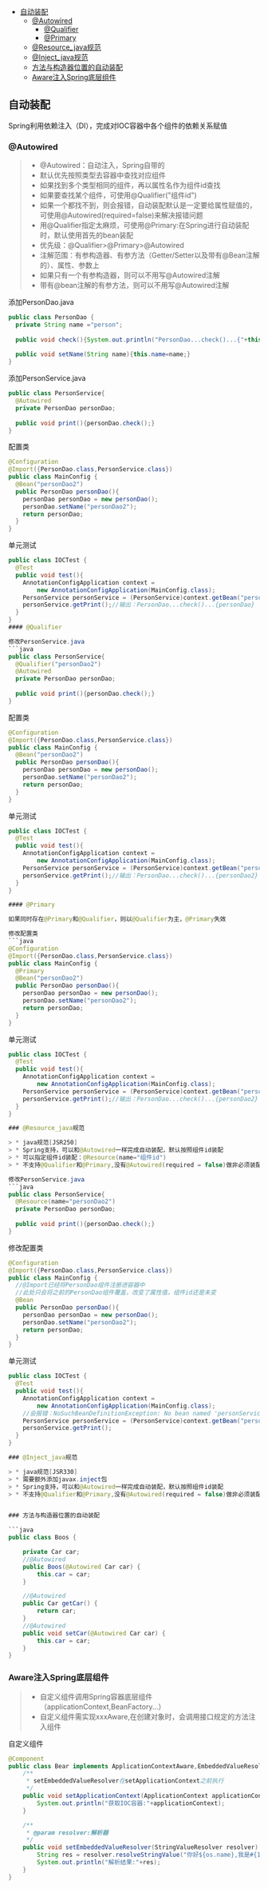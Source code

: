 - [自动装配](#自动装配)
  - [@Autowired](#Autowired)
    - [@Qualifier](#Qualifier)
    - [@Primary](#Primary)
  - [@Resource_java规范](#Resource_java规范)
  - [@Inject_java规范](#Inject_java规范)
  - [方法与构造器位置的自动装配](#方法与构造器位置的自动装配)
  - [Aware注入Spring底层组件](#Aware注入Spring底层组件)

## 自动装配

Spring利用依赖注入（DI），完成对IOC容器中各个组件的依赖关系赋值

### @Autowired

> * @Autowired：自动注入，Spring自带的
> * 默认优先按照类型去容器中查找对应组件
> * 如果找到多个类型相同的组件，再以属性名作为组件id查找
> * 如果要查找某个组件，可使用@Qualifier("组件id")
> * 如果一个都找不到，则会报错，自动装配默认是一定要给属性赋值的，可使用@Autowired(required=false)来解决报错问题
> * 用@Qualifier指定太麻烦，可使用@Primary:在Spring进行自动装配时，默认使用首先的bean装配
> * 优先级：@Qualifier>@Primary>@Autowired
> * 注解范围：有参构造器、有参方法（Getter/Setter以及带有@Bean注解的）、属性、参数上
> * 如果只有一个有参构造器，则可以不用写@Autowired注解
> * 带有@bean注解的有参方法，则可以不用写@Autowired注解

添加PersonDao.java
```java
public class PersonDao {
  private String name ="person";
  
  public void check(){System.out.println("PersonDao...check()...{"+this.name+"}");}
  
  public void setName(String name){this.name=name;}
}
```

添加PersonService.java
```java
public class PersonService{
  @Autowired
  private PersonDao personDao;
  
  public void print(){personDao.check();}
}
```

配置类
```java
@Configuration
@Import({PersonDao.class,PersonService.class})
public class MainConfig {
  @Bean("personDao2")
  public PersonDao personDao(){
    personDao personDao = new personDao();
    personDao.setName("personDao2");
    return personDao;
  }
}
```

单元测试
```java
public class IOCTest {
  @Test
  public void test(){
    AnnotationConfigApplication context = 
        new AnnotationConfigApplication(MainConfig.class);
    PersonService personService = (PersonService)context.getBean("personService");
    personService.getPrint();//输出：PersonDao...check()...{personDao}
  }
}
#### @Qualifier

修改PersonService.java
```java
public class PersonService{
  @Qualifier("personDao2")
  @Autowired
  private PersonDao personDao;
  
  public void print(){personDao.check();}
}
```

配置类
```java
@Configuration
@Import({PersonDao.class,PersonService.class})
public class MainConfig {
  @Bean("personDao2")
  public PersonDao personDao(){
    personDao personDao = new personDao();
    personDao.setName("personDao2");
    return personDao;
  }
}
```

单元测试
```java
public class IOCTest {
  @Test
  public void test(){
    AnnotationConfigApplication context = 
        new AnnotationConfigApplication(MainConfig.class);
    PersonService personService = (PersonService)context.getBean("personService");
    personService.getPrint();//输出：PersonDao...check()...{personDao2}
  }
}

#### @Primary

如果同时存在@Primary和@Qualifier，则以@Qualifier为主，@Primary失效

修改配置类
```java
@Configuration
@Import({PersonDao.class,PersonService.class})
public class MainConfig {
  @Primary
  @Bean("personDao2")
  public PersonDao personDao(){
    personDao personDao = new personDao();
    personDao.setName("personDao2");
    return personDao;
  }
}
```

单元测试
```java
public class IOCTest {
  @Test
  public void test(){
    AnnotationConfigApplication context = 
        new AnnotationConfigApplication(MainConfig.class);
    PersonService personService = (PersonService)context.getBean("personService");
    personService.getPrint();//输出：PersonDao...check()...{personDao2}
  }
}

### @Resource_java规范

> * java规范[JSR250]
> * Spring支持，可以和@Autowired一样完成自动装配，默认按照组件id装配
> * 可以指定组件id装配：@Resource(name="组件id")
> * 不支持@Qualifier和@Primary,没有@Autowired(required = false)做非必须装配选项

修改PersonService.java
```java
public class PersonService{
  @Resource(name="personDao2")
  private PersonDao personDao;
  
  public void print(){personDao.check();}
}
```

修改配置类
```java
@Configuration
@Import({PersonDao.class,PersonService.class})
public class MainConfig {
  //@Import已经将PersonDao组件注册进容器中
  //此处只会将之前的PersonDao组件覆盖，改变了属性值，组件id还是未变
  @Bean
  public PersonDao personDao(){
    personDao personDao = new personDao();
    personDao.setName("personDao2");
    return personDao;
  }
}
```

单元测试
```java
public class IOCTest {
  @Test
  public void test(){
    AnnotationConfigApplication context = 
        new AnnotationConfigApplication(MainConfig.class);
    //会报错：NoSuchBeanDefinitionException: No bean named 'personService2' available
    PersonService personService = (PersonService)context.getBean("personService");
    personService.getPrint();
  }
}

### @Inject_java规范

> * java规范[JSR330]
> * 需要额外添加javax.inject包
> * Spring支持，可以和@Autowired一样完成自动装配，默认按照组件id装配
> * 不支持@Qualifier和@Primary,没有@Autowired(required = false)做非必须装配选项


### 方法与构造器位置的自动装配

```java
public class Boos {

    private Car car;
    //@Autowired
    public Boos(@Autowired Car car) {
        this.car = car;
    }

    //@Autowired
    public Car getCar() {
        return car;
    }
    //@Autowired
    public void setCar(@Autowired Car car) {
        this.car = car;
    }
}
```
### Aware注入Spring底层组件

> * 自定义组件调用Spring容器底层组件（applicationContext,BeanFactory...）
> * 自定义组件需实现xxxAware,在创建对象时，会调用接口规定的方法注入组件

自定义组件
```java
@Component
public class Bear implements ApplicationContextAware,EmbeddedValueResolverAware {
    /**
     * setEmbeddedValueResolver在setApplicationContext之前执行
     */
    public void setApplicationContext(ApplicationContext applicationContext) throws BeansException {
        System.out.println("获取IOC容器:"+applicationContext);
    }

    /**
     * @param resolver:解析器
     */
    public void setEmbeddedValueResolver(StringValueResolver resolver) {
        String res = resolver.resolveStringValue("你好${os.name},我是#{10*10}");
        System.out.println("解析结果:"+res);
    }
}
```



